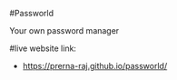 #Passworld 

Your own password manager

#live website link:

- https://prerna-raj.github.io/passworld/

